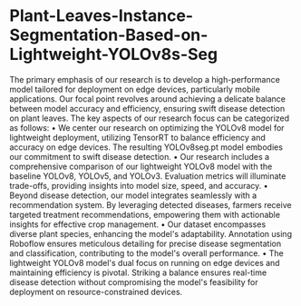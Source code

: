# Plant-Leaves-Instance-Segmentation-Based-on-Lightweight-YOLOv8s-Seg
The primary emphasis of our research is to develop a high-performance model tailored for deployment on edge devices, particularly mobile applications. Our focal point revolves around achieving a delicate balance between model accuracy and efficiency, ensuring swift disease detection on plant leaves. The key aspects of our research focus can be categorized as follows:
•	We center our research on optimizing the YOLOv8 model for lightweight deployment, utilizing TensorRT to balance efficiency and accuracy on edge devices. The resulting YOLOv8seg.pt model embodies our commitment to swift disease detection.
•	Our research includes a comprehensive comparison of our lightweight YOLOv8 model with the baseline YOLOv8, YOLOv5, and YOLOv3. Evaluation metrics will illuminate trade-offs, providing insights into model size, speed, and accuracy.
•	Beyond disease detection, our model integrates seamlessly with a recommendation system. By leveraging detected diseases, farmers receive targeted treatment recommendations, empowering them with actionable insights for effective crop management.
•	Our dataset encompasses diverse plant species, enhancing the model's adaptability. Annotation using Roboflow ensures meticulous detailing for precise disease segmentation and classification, contributing to the model's overall performance.
•	The lightweight YOLOv8 model's dual focus on running on edge devices and maintaining efficiency is pivotal. Striking a balance ensures real-time disease detection without compromising the model's feasibility for deployment on resource-constrained devices.

